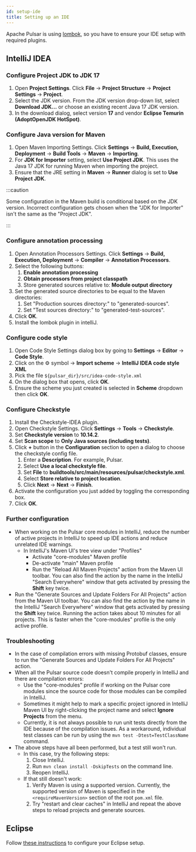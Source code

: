 ```yaml
---
id: setup-ide
title: Setting up an IDE
---
```


Apache Pulsar is using [lombok](https://projectlombok.org/), so you have to ensure your IDE setup with required plugins.

## IntelliJ IDEA

### Configure Project JDK to JDK 17

1. Open **Project Settings**. Click **File** → **Project Structure** → **Project Settings** → **Project**.
2. Select the JDK version. From the JDK version drop-down list, select **Download JDK...** or choose an existing recent Java 17 JDK version.
3. In the download dialog, select version **17** and vendor **Eclipse Temurin (AdoptOpenJDK HotSpot)**.

### Configure Java version for Maven

1. Open Maven Importing Settings. Click **Settings** → **Build, Execution, Deployment** → **Build Tools** → **Maven** → **Importing**.
2. For **JDK for Importer** setting, select **Use Project JDK**. This uses the Java 17 JDK for running Maven when importing the project.
3. Ensure that the JRE setting in **Maven** → **Runner** dialog is set to **Use Project JDK**.

:::caution

Some configuration in the Maven build is conditional based on the JDK version. Incorrect configuration gets chosen when the "JDK for Importer" isn't the same as the "Project JDK".

:::

### Configure annotation processing

1. Open Annotation Processors Settings. Click **Settings** → **Build, Execution, Deployment** → **Compiler** → **Annotation Processors**.
2. Select the following buttons:
   1. **Enable annotation processing**
   2. **Obtain processors from project classpath**
   3. Store generated sources relative to: **Module output directory**
3. Set the generated source directories to be equal to the Maven directories:
   1. Set "Production sources directory:" to "generated-sources".
   2. Set "Test sources directory:" to "generated-test-sources".
4. Click **OK**.
5. Install the lombok plugin in intelliJ.

### Configure code style

1. Open Code Style Settings dialog box by going to **Settings** → **Editor** → **Code Style**.
2. Click on the :gear: symbol → **Import scheme** → **IntelliJ IDEA code style XML**
3. Pick the file `${pulsar_dir}/src/idea-code-style.xml`
4. On the dialog box that opens, click **OK**.
5. Ensure the scheme you just created is selected in **Scheme** dropdown then click **OK**.

### Configure Checkstyle

1. Install the Checkstyle-IDEA plugin.
2. Open Checkstyle Settings. Click **Settings** → **Tools** → **Checkstyle**.
3. Set **Checkstyle version** to **10.14.2**.
4. Set **Scan scope** to **Only Java sources (including tests)**.
5. Click **+** button in the **Configuration** section to open a dialog to choose the checkstyle config file.
   1. Enter a **Description**. For example, Pulsar.
   2. Select **Use a local checkstyle file**.
   3. Set **File** to **buildtools/src/main/resources/pulsar/checkstyle.xml**.
   4. Select **Store relative to project location**.
   5. Click **Next** → **Next** → **Finish**.
6. Activate the configuration you just added by toggling the corresponding box.
7. Click **OK**.

### Further configuration

* When working on the Pulsar core modules in IntelliJ, reduce the number of active projects in IntelliJ to speed up IDE actions and reduce unrelated IDE warnings.
  * In IntelliJ's Maven UI's tree view under "Profiles"
    * Activate "core-modules" Maven profile
    * De-activate "main" Maven profile
    * Run the "Reload All Maven Projects" action from the Maven UI toolbar. You can also find the action by the name in the IntelliJ "Search Everywhere" window that gets activated by pressing the **Shift** key twice.
* Run the "Generate Sources and Update Folders For All Projects" action from the Maven UI toolbar. You can also find the action by the name in the IntelliJ "Search Everywhere" window that gets activated by pressing the **Shift** key twice. Running the action takes about 10 minutes for all projects. This is faster when the "core-modules" profile is the only active profile.

### Troubleshooting

* In the case of compilation errors with missing Protobuf classes, ensure to run the "Generate Sources and Update Folders For All Projects" action.
* When all the Pulsar source code doesn't compile properly in IntelliJ and there are compilation errors:
  * Use the "core-modules" profile if working on the Pulsar core modules since the source code for those modules can be compiled in IntelliJ.
  * Sometimes it might help to mark a specific project ignored in IntelliJ Maven UI by right-clicking the project name and select **Ignore Projects** from the menu.
  * Currently, it is not always possible to run unit tests directly from the IDE because of the compilation issues. As a workaround, individual test classes can be run by using the `mvn test -Dtest=TestClassName` command.
* The above steps have all been performed, but a test still won't run.
  * In this case, try the following steps:
    1. Close IntelliJ.
    2. Run `mvn clean install -DskipTests` on the command line.
    3. Reopen IntelliJ.
  * If that still doesn't work:
    1. Verify Maven is using a supported version. Currently, the supported version of Maven is specified in the `<requireMavenVersion>` section of the root `pom.xml` file.
    2. Try "restart and clear caches" in IntelliJ and repeat the above steps to reload projects and generate sources.

## Eclipse

Follow [these instructions](https://howtodoinjava.com/automation/lombok-eclipse-installation-examples/) to configure your Eclipse setup.
